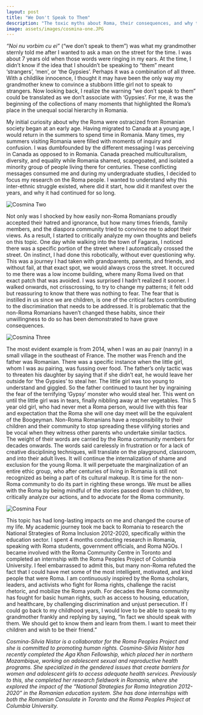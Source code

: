 ```yaml
---
layout: post
title: "We Don't Speak to Them"
description: "The toxic myths about Roma, their consequences, and why they must change." 
image: assets/images/cosmina-one.JPG
---
```

*“Noi nu vorbim cu ei”* (“we don’t speak to them”) was what my grandmother sternly told me after I wanted to ask a man on the street for the time. I was about 7 years old when those words were ringing in my ears. At the time, I didn’t know if the idea that I shouldn’t be speaking to “them” meant ‘strangers’, ‘men’, or ‘the Gypsies’. Perhaps it was a combination of all three. With a childlike innocence, I thought it may have been the only way my grandmother knew to convince a stubborn little girl not to speak to strangers. Now looking back, I realize the warning “we don’t speak to them” could be translated as we don’t associate with ‘Gypsies’. For me, it was the beginning of the collections of many moments that highlighted the Roma’s place in the unequal social hierarchy in Romania. 

My initial curiosity about why the Roma were ostracized from Romanian society began at an early age. Having migrated to Canada at a young age, I would return in the summers to spend time in Romania. Many times, my summers visiting Romania were filled with moments of inquiry and confusion. I was dumbfounded by the different messaging I was perceiving in Canada as opposed to in Romania. Canada preached multiculturalism, diversity, and equality while Romania shamed, scapegoated, and isolated a minority group of people living there for centuries. These conflicting messages consumed me and during  my undergraduate studies, I decided to focus my research on the Roma people. I wanted to understand why this inter-ethnic struggle existed, where did it start, how did it manifest over the years, and why it had continued for so long.

![Cosmina Two]({{site.baseurl}}/assets/images/cosmina-two.JPG)

Not only was I shocked by how easily non-Roma Romanians proudly accepted their hatred and ignorance, but how many times friends, family members, and the diaspora community tried to convince me to adopt their views. As a result, I started to critically analyze my own thoughts and beliefs on this topic. One day while walking into the town of Fagaras, I noticed there was a specific portion of the street where I automatically crossed the street. On instinct, I had done this robotically, without ever questioning why. This was a journey I had taken with grandparents, parents, and friends, and without fail, at that exact spot, we would always cross the street. It occured to me there was a low income building, where many Roma lived on that exact patch that was avoided. I was surprised I hadn’t realized it sooner. I walked onwards, not crisscrossing, to try to change my patterns; it felt odd but reassuring to know that there was nothing to fear. The fear that is instilled in us since we are children, is one of the critical factors contributing to the discrimination that needs to be addressed. It is problematic that the non-Roma Romanians haven’t changed these habits, since their unwillingness  to do so has been demonstrated to have grave consequences. 

![Cosmina Three]({{site.baseurl}}/assets/images/cosmina-three.JPG)

The most evident example is from 2014, when I was an au pair (nanny) in a small village in the southeast of France. The mother was French and the father was Romanian. There was a specific instance when the little girl, whom I was au pairing, was fussing over food. The father’s only tactic was to threaten his daughter by saying that if she didn’t eat, he would leave her outside for ‘the Gypsies’ to steal her. The little girl was too young to understand and giggled. So the father continued to taunt her by ingraining the fear of the terrifying ‘Gypsy’ monster who would steal her. This went on until the little girl was in tears, finally nibbling away at her vegetables. This 5 year old girl, who had never met a Roma person, would live with this fear and expectation that the Roma she will one day meet will be the equivalent of the Boogeyman. Non-Roma Romanians have a responsibility to their children and their community to stop spreading these vilifying stories and be vocal when they witness other parents who undertake similar tactics. The weight of their words are carried by the Roma community members for decades onwards. The words said carelessly in frustration or for a lack of creative disciplining techniques, will translate on the playground, classroom, and into their adult lives. It will continue the internalization of shame and exclusion for the young Roma. It will perpetuate the marginalization of an entire ethic group, who after centuries of living in Romania is still not recognized as being a part of its cultural makeup. It is time for the non-Roma community to do its part in righting these wrongs. We must be allies with the Roma by being mindful of the stories passed down to children, to critically analyze our actions, and to advocate for the Roma community. 


![Cosmina Four]({{site.baseurl}}/assets/images/cosmina-four.JPG)

This topic has had long-lasting impacts on me and changed the course of my life. My academic journey took me back to Romania to research the National Strategies of Roma Inclusion 2012-2020, specifically within the education sector. I spent 4 months conducting research in Romania, speaking with Roma students, government officials, and Roma NGOs. I became involved with the Roma Community Centre in Toronto and completed an internship with the Roma Peoples Project of Columbia University. I feel embarrassed to admit this, but many non-Roma refuted the fact that I could have met some of the most intelligent, motivated, and kind people that were Roma. I am continuously inspired by the Roma scholars, leaders, and activists who fight for Roma rights, challenge the racist rhetoric, and mobilize the Roma youth. For decades the Roma community has fought for basic human rights, such as access to housing, education, and healthcare, by challenging discrimination and unjust persecution. If I could go back to my childhood years, I would love to be able to speak to my grandmother frankly and replying by saying, “In fact we should speak with them. We should get to know them and learn from them. I want to meet their children and wish to be their friend.”

*Cosmina-Silvia Nistor is a collaborator for the Roma Peoples Project and she is committed to promoting human rights. Cosmina-Silvia Nistor has recently completed the Aga Khan Fellowship, which placed her in northern Mozambique, working on adolescent sexual and reproductive health programs. She specialized in the gendered issues that create barriers for women and adolescent girls to access adequate health services. Previously to this, she completed her research fieldwork in Romania, where she explored the impact of the “National Strategies for Roma Integration 2012-2020” in the Romanian education system. She has done internships with both the Romanian Consulate in Toronto and the Roma Peoples Project at Columbia University.*
